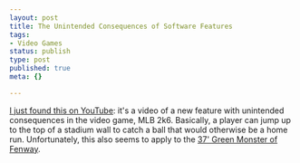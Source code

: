 ```yaml
--- 
layout: post
title: The Unintended Consequences of Software Features
tags: 
- Video Games
status: publish
type: post
published: true
meta: {}

---
```

<a href="http://www.youtube.com/watch?v=vr9sy37GIRc">I just found this on YouTube</a>: it's a video of a new feature with unintended consequences in the video game, MLB 2k6. Basically, a player can jump up to the top of a stadium wall to catch a ball that would otherwise be a home run. Unfortunately, this also seems to apply to the <a href="http://en.wikipedia.org/wiki/Green_Monster">37' Green Monster of Fenway</a>.
